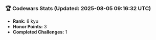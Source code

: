 ### 🏆 Codewars Stats (Updated: 2025-08-05 09:16:32 UTC)

- **Rank:** 8 kyu
- **Honor Points:** 3
- **Completed Challenges:** 1

